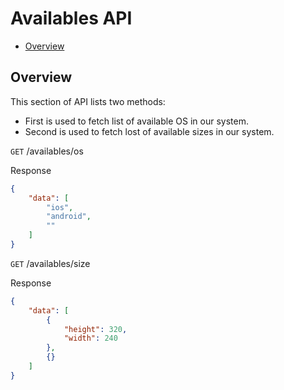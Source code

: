 # Availables API
* [Overview](#overview)


## Overview
  This section of API lists two methods:
- First is used to fetch list of available OS in our system.
- Second is used to fetch lost of available sizes in our system.

`GET` /availables/os

Response
```json
{
    "data": [
        "ios",
        "android",
        ""
    ]
}
```

`GET` /availables/size

Response
```json
{
    "data": [
        {
            "height": 320,
            "width": 240
        },
        {}
    ]
}
```
